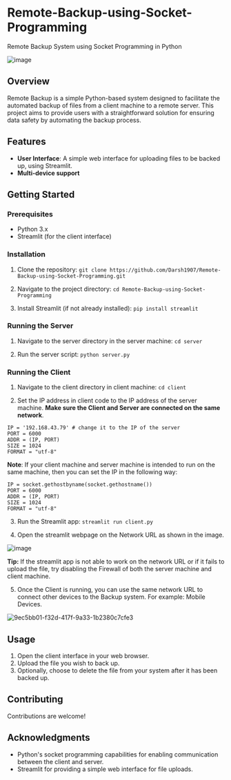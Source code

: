 # Remote-Backup-using-Socket-Programming
Remote Backup System using Socket Programming in Python

![image](https://github.com/Darsh1907/Remote-Backup-using-Socket-Programming/assets/118650412/35a8b223-8d96-47f5-9c34-1fb1a5c84710)


## Overview

Remote Backup is a simple Python-based system designed to facilitate the automated backup of files from a client machine to a remote server. This project aims to provide users with a straightforward solution for ensuring data safety by automating the backup process.

## Features

- **User Interface**: A simple web interface for uploading files to be backed up, using Streamlit.
- **Multi-device support**

## Getting Started

### Prerequisites

- Python 3.x
- Streamlit (for the client interface)

### Installation

1. Clone the repository:
`git clone https://github.com/Darsh1907/Remote-Backup-using-Socket-Programming.git`

2. Navigate to the project directory:
`cd Remote-Backup-using-Socket-Programming`

3. Install Streamlit (if not already installed):
`pip install streamlit`


### Running the Server

1. Navigate to the server directory in the server machine:
`cd server`

2. Run the server script:
`python server.py`


### Running the Client

1. Navigate to the client directory in client machine:
`cd client`

2. Set the IP address in client code to the IP address of the server machine. **Make sure the Client and Server are connected on the same network**.

```
IP = '192.168.43.79' # change it to the IP of the server
PORT = 6000
ADDR = (IP, PORT)
SIZE = 1024
FORMAT = "utf-8"
```

**Note**: If your client machine and server machine is intended to run on the same machine, then you can set the IP in the following way:

```
IP = socket.gethostbyname(socket.gethostname())
PORT = 6000
ADDR = (IP, PORT)
SIZE = 1024
FORMAT = "utf-8"
```

3. Run the Streamlit app:
`streamlit run client.py`

4. Open the streamlit webpage on the Network URL as shown in the image.

![image](https://github.com/Darsh1907/Remote-Backup-using-Socket-Programming/assets/118650412/43b4fcf0-d817-4f7a-a3ee-40892b1b4717)

**Tip:** If the streamlit app is not able to work on the network URL or if it fails to upload the file, try disabling the Firewall of both the server machine and client machine. 

5. Once the Client is running, you can use the same network URL to connect other devices to the Backup system. For example: Mobile Devices.

![9ec5bb01-f32d-417f-9a33-1b2380c7cfe3](https://github.com/Darsh1907/Remote-Backup-using-Socket-Programming/assets/118650412/1bf68885-47ed-4133-9559-6278ff7a2b35)



## Usage

1. Open the client interface in your web browser.
2. Upload the file you wish to back up.
3. Optionally, choose to delete the file from your system after it has been backed up.

## Contributing

Contributions are welcome!

## Acknowledgments

- Python's socket programming capabilities for enabling communication between the client and server.
- Streamlit for providing a simple web interface for file uploads.

